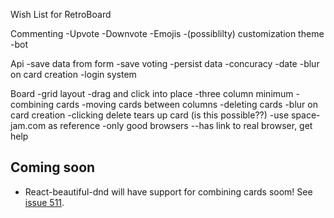 Wish List for RetroBoard

Commenting
-Upvote
-Downvote
-Emojis
-(possiblilty) customization theme
-bot

Api
-save data from form
-save voting
-persist data
-concuracy
-date
-blur on card creation
-login system

Board
-grid layout
-drag and click into place
-three column minimum
-combining cards
-moving cards between columns
-deleting cards
-blur on card creation
-clicking delete tears up card (is this possible??)
-use space-jam.com as reference
-only good browsers
--has link to real browser, get help

## Coming soon
* React-beautiful-dnd will have support for combining cards soom! See [issue 511](https://github.com/atlassian/react-beautiful-dnd/issues/511).